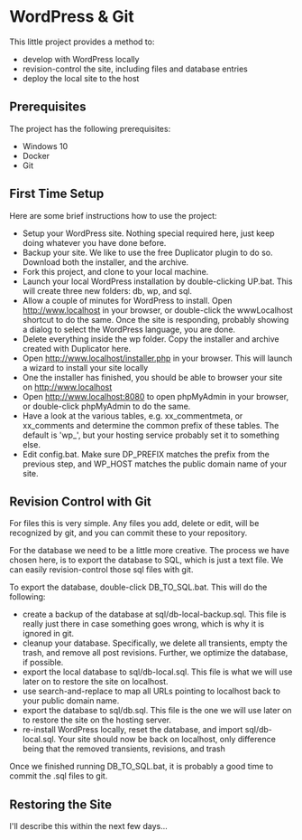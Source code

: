 # WordPress & Git

This little project provides a method to:

* develop with WordPress locally
* revision-control the site, including files and database entries
* deploy the local site to the host

## Prerequisites

The project has the following prerequisites:

* Windows 10
* Docker
* Git

## First Time Setup

Here are some brief instructions how to use the project:

* Setup your WordPress site. Nothing special required here, just keep doing whatever you have done before.
* Backup your site. We like to use the free Duplicator plugin to do so. Download both the installer, and the archive.
* Fork this project, and clone to your local machine.
* Launch your local WordPress installation by double-clicking UP.bat. This will create three new folders: db, wp, and sql.
* Allow a couple of minutes for WordPress to install. Open http://www.localhost in your browser, or double-click the wwwLocalhost shortcut to do the same. Once the site is responding, probably showing a dialog to select the WordPress language, you are done.
* Delete everything inside the wp folder. Copy the installer and archive created with Duplicator here.
* Open http://www.localhost/installer.php in your browser. This will launch a wizard to install your site locally
* One the installer has finished, you should be able to browser your site on http://www.localhost
* Open http://www.localhost:8080 to open phpMyAdmin in your browser, or double-click phpMyAdmin to do the same.
* Have a look at the various tables, e.g. xx_commentmeta, or xx_comments and determine the common prefix of these tables. The default is 'wp_', but your hosting service probably set it to something else.
* Edit config.bat. Make sure DP_PREFIX matches the prefix from the previous step, and WP_HOST matches the public domain name of your site.

## Revision Control with Git

For files this is very simple. Any files you add, delete or edit, will be recognized by git, and you can commit these to your repository.

For the database we need to be a little more creative. The process we have chosen here, is to export the database to SQL, which is just a text file. We can easily revision-control those sql files with git.

To export the database, double-click DB_TO_SQL.bat. This will do the following:

* create a backup of the database at sql/db-local-backup.sql. This file is really just there in case something goes wrong, which is why it is ignored in git.
* cleanup your database. Specifically, we delete all transients, empty the trash, and remove all post revisions. Further, we optimize the database, if possible.
* export the local database to sql/db-local.sql. This file is what we will use later on to restore the site on localhost.
* use search-and-replace to map all URLs pointing to localhost back to your public domain name.
* export the database to sql/db.sql. This file is the one we will use later on to restore the site on the hosting server.
* re-install WordPress locally, reset the database, and import sql/db-local.sql. Your site should now be back on localhost, only difference being that the removed transients, revisions, and trash

Once we finished running DB_TO_SQL.bat, it is probably a good time to commit the .sql files to git.

## Restoring the Site

I'll describe this within the next few days...